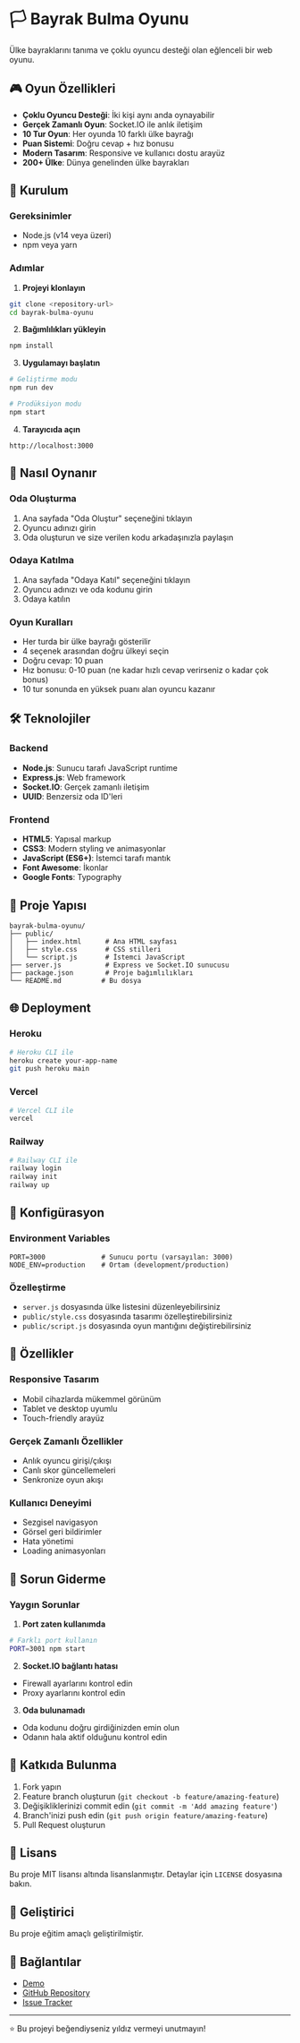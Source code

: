 # 🏳️ Bayrak Bulma Oyunu

Ülke bayraklarını tanıma ve çoklu oyuncu desteği olan eğlenceli bir web oyunu.

## 🎮 Oyun Özellikleri

- **Çoklu Oyuncu Desteği**: İki kişi aynı anda oynayabilir
- **Gerçek Zamanlı Oyun**: Socket.IO ile anlık iletişim
- **10 Tur Oyun**: Her oyunda 10 farklı ülke bayrağı
- **Puan Sistemi**: Doğru cevap + hız bonusu
- **Modern Tasarım**: Responsive ve kullanıcı dostu arayüz
- **200+ Ülke**: Dünya genelinden ülke bayrakları

## 🚀 Kurulum

### Gereksinimler
- Node.js (v14 veya üzeri)
- npm veya yarn

### Adımlar

1. **Projeyi klonlayın**
```bash
git clone <repository-url>
cd bayrak-bulma-oyunu
```

2. **Bağımlılıkları yükleyin**
```bash
npm install
```

3. **Uygulamayı başlatın**
```bash
# Geliştirme modu
npm run dev

# Prodüksiyon modu
npm start
```

4. **Tarayıcıda açın**
```
http://localhost:3000
```

## 🎯 Nasıl Oynanır

### Oda Oluşturma
1. Ana sayfada "Oda Oluştur" seçeneğini tıklayın
2. Oyuncu adınızı girin
3. Oda oluşturun ve size verilen kodu arkadaşınızla paylaşın

### Odaya Katılma
1. Ana sayfada "Odaya Katıl" seçeneğini tıklayın
2. Oyuncu adınızı ve oda kodunu girin
3. Odaya katılın

### Oyun Kuralları
- Her turda bir ülke bayrağı gösterilir
- 4 seçenek arasından doğru ülkeyi seçin
- Doğru cevap: 10 puan
- Hız bonusu: 0-10 puan (ne kadar hızlı cevap verirseniz o kadar çok bonus)
- 10 tur sonunda en yüksek puanı alan oyuncu kazanır

## 🛠️ Teknolojiler

### Backend
- **Node.js**: Sunucu tarafı JavaScript runtime
- **Express.js**: Web framework
- **Socket.IO**: Gerçek zamanlı iletişim
- **UUID**: Benzersiz oda ID'leri

### Frontend
- **HTML5**: Yapısal markup
- **CSS3**: Modern styling ve animasyonlar
- **JavaScript (ES6+)**: İstemci tarafı mantık
- **Font Awesome**: İkonlar
- **Google Fonts**: Typography

## 📁 Proje Yapısı

```
bayrak-bulma-oyunu/
├── public/
│   ├── index.html      # Ana HTML sayfası
│   ├── style.css       # CSS stilleri
│   └── script.js       # İstemci JavaScript
├── server.js           # Express ve Socket.IO sunucusu
├── package.json        # Proje bağımlılıkları
└── README.md          # Bu dosya
```

## 🌐 Deployment

### Heroku
```bash
# Heroku CLI ile
heroku create your-app-name
git push heroku main
```

### Vercel
```bash
# Vercel CLI ile
vercel
```

### Railway
```bash
# Railway CLI ile
railway login
railway init
railway up
```

## 🔧 Konfigürasyon

### Environment Variables
```env
PORT=3000              # Sunucu portu (varsayılan: 3000)
NODE_ENV=production    # Ortam (development/production)
```

### Özelleştirme
- `server.js` dosyasında ülke listesini düzenleyebilirsiniz
- `public/style.css` dosyasında tasarımı özelleştirebilirsiniz
- `public/script.js` dosyasında oyun mantığını değiştirebilirsiniz

## 🎨 Özellikler

### Responsive Tasarım
- Mobil cihazlarda mükemmel görünüm
- Tablet ve desktop uyumlu
- Touch-friendly arayüz

### Gerçek Zamanlı Özellikler
- Anlık oyuncu girişi/çıkışı
- Canlı skor güncellemeleri
- Senkronize oyun akışı

### Kullanıcı Deneyimi
- Sezgisel navigasyon
- Görsel geri bildirimler
- Hata yönetimi
- Loading animasyonları

## 🐛 Sorun Giderme

### Yaygın Sorunlar

1. **Port zaten kullanımda**
```bash
# Farklı port kullanın
PORT=3001 npm start
```

2. **Socket.IO bağlantı hatası**
- Firewall ayarlarını kontrol edin
- Proxy ayarlarını kontrol edin

3. **Oda bulunamadı**
- Oda kodunu doğru girdiğinizden emin olun
- Odanın hala aktif olduğunu kontrol edin

## 🤝 Katkıda Bulunma

1. Fork yapın
2. Feature branch oluşturun (`git checkout -b feature/amazing-feature`)
3. Değişikliklerinizi commit edin (`git commit -m 'Add amazing feature'`)
4. Branch'inizi push edin (`git push origin feature/amazing-feature`)
5. Pull Request oluşturun

## 📝 Lisans

Bu proje MIT lisansı altında lisanslanmıştır. Detaylar için `LICENSE` dosyasına bakın.

## 👥 Geliştirici

Bu proje eğitim amaçlı geliştirilmiştir.

## 🔗 Bağlantılar

- [Demo](https://your-app-url.herokuapp.com)
- [GitHub Repository](https://github.com/your-username/bayrak-bulma-oyunu)
- [Issue Tracker](https://github.com/your-username/bayrak-bulma-oyunu/issues)

---

⭐ Bu projeyi beğendiyseniz yıldız vermeyi unutmayın! 